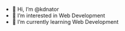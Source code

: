 - 👋 Hi, I’m @kdnator
- 👀 I’m interested in Web Development
- 🌱 I’m currently learning Web Development

<!---
kdnator/kdnator is a ✨ special ✨ repository because its `README.md` (this file) appears on your GitHub profile.
You can click the Preview link to take a look at your changes.
--->
